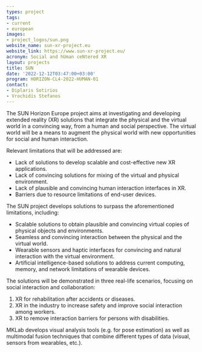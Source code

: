```yaml
---
types: project
tags:
- current
- european
images: 
- project_logos/sun.png
website_name: sun-xr-project.eu
website_link: https://www.sun-xr-project.eu/ 
acronym: Social and hUman ceNtered XR 
layout: projects
title: SUN
date: '2022-12-12T03:47:00+03:00'
program: HORIZON-CL4-2022-HUMAN-01
contact:
- Diplaris Sotirios 
- Vrochidis Stefanos
---
```

<p>
The SUN Horizon Europe project aims at investigating and developing extended reality (XR) solutions that integrate the physical and the virtual world in a convincing way, from a human and social perspective. The virtual world will be a means to augment the physical world with new opportunities for social and human interaction.
</p>
<p>
Relevant limitations that will be addressed are:
<ul>
<li>Lack of solutions to develop scalable and cost-effective new XR applications.</li>
<li>Lack of convincing solutions for mixing of the virtual and physical environment.</li>
<li>Lack of plausible and convincing human interaction interfaces in XR.</li>
<li>Barriers due to resource limitations of end-user devices.</li>
</ul>
The SUN project develops solutions to surpass the aforementioned limitations, including:
<br>
<ul>
<li>Scalable solutions to obtain plausible and convincing virtual copies of physical objects and environments.</li>
<li>Seamless and convincing interaction between the physical and the virtual world.</li>
<li>Wearable sensors and haptic interfaces for convincing and natural interaction with the virtual environment.</li>
<li>Artificial intelligence-based solutions to address current computing, memory, and network limitations of wearable devices.</li>
</ul>
The solutions will be demonstrated in three real-life scenarios, focusing on social interaction and collaboration:
<br>
<ol type="1">
<li>XR for rehabilitation after accidents or diseases.</li>
<li>XR in the industry to increase safety and improve social interaction among workers.</li>
<li>XR to remove interaction barriers for persons with disabilities.</li>
</ol>
</p>
<p>
MKLab develops visual analysis tools (e.g. for pose estimation) as well as multimodal fusion techniques that combine different types of data (visual, sensors from wearables, etc.).
</p>
